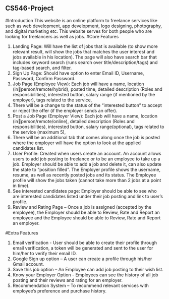 ## CS546-Project
#Introduction
This website is an online platform to freelance services like such as web 
development, app development, logo designing, photography, and digital 
marketing etc. This website serves for both people who are looking for 
freelancers as well as jobs.
#Core Features
1. Landing Page: Will have the list of jobs that is available (to show more 
relevant result, will show the jobs that matches the user interest and jobs
available in his location). The page will also have search bar that includes 
keyword search (runs search over title/description/tags) and tag-based 
search, and filter.
2. Sign Up Page: Should have option to enter Email ID, Username, Password, 
Confirm Password.
3. Job Page (Employee View): Each job will have a name, location (inperson/remote/hybrid), posted time, detailed description (Roles and 
responsibilities), interested button, salary range (if mentioned by the 
employer), tags related to the service, 
4. There will be a change to the status of the “interested button” to accept 
or reject the offer (if the employer sends an offer). 
5. Post a Job Page (Employer View): Each job will have a name, location (inperson/remote/online), detailed description (Roles and responsibilities),
interested button, salary range(optional), tags related to the service
(maximum 5), 
6. There will be an additional tab that comes along once the job is posted 
where the employer will have the option to look at the applied candidates 
list.
7. User Profile: Created when users create an account. An account allows 
users to add job posting to freelance or to be an employee to take up a 
job. Employer should be able to add a job and delete it, can also update
the state to “position filled”. The Employer profile shows the username, 
resume, as well as recently posted jobs and its status. The Employee 
profile will show the jobs taken (cannot take more than 2 jobs at a point 
in time).
8. See interested candidates page: Employer should be able to see who are 
interested candidates listed under their job posting and link to user’s 
profile.
9. Review and Rating Page – Once a job is assigned (accepted by the 
employee), the Employer should be able to Review, Rate and Report an 
employee and the Employee should be able to Review, Rate and Report 
an employer.

#Extra Features
1. Email verification - User should be able to create their profile through 
email verification, a token will be generated and sent to the user for 
him/her to verify their email ID. 
2. Google Sign up option – A user can create a profile through his/her Gmail 
account.
3. Save this job option – An Employee can add job posting to their wish list.
4. Know your Employer Option - Employees can see the history of all job 
posting and their reviews and rating for an employer.
5. Recommendation System – To recommend relevant services with 
employee’s preference and purchase history.
